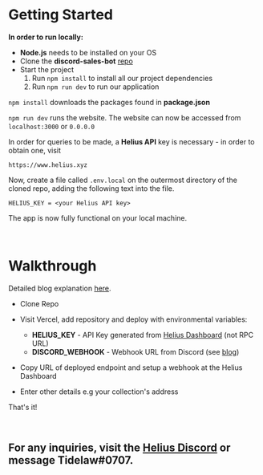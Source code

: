 # **Getting Started**

**In order to run locally:**


- **Node.js** needs to be installed on your OS
- Clone the **discord-sales-bot** [repo](https://github.com/Tidelaw/discord-sales-bot.git)
- Start the project
    1. Run `npm install` to install all our project dependencies
    2. Run `npm run dev` to run our application


`npm install` downloads the packages found in **package.json**

`npm run dev` runs the website. The website can now be accessed from `localhost:3000` or `0.0.0.0`

In order for queries to be made, a **Helius API** key is necessary - in order to obtain one, visit 

`https://www.helius.xyz `

Now, create a file called `.env.local` on the outermost directory of the cloned repo, adding the following text into the file.

```
HELIUS_KEY = <your Helius API key>
```
The app is now fully functional on your local machine.

<br>

# **Walkthrough**

Detailed blog explanation [here](https://helius-api.notion.site/Discord-Sales-Bot-4dee7df2dd814e99abaf593a62c28e62?pvs=4).

- Clone Repo
- Visit Vercel, add repository and deploy with environmental variables:
    - **HELIUS_KEY** - API Key generated from [Helius Dashboard](https://dev.helius.xyz/dashboard/app) (not RPC URL)
    - **DISCORD_WEBHOOK** - Webhook URL from Discord (see [blog](https://helius-api.notion.site/Discord-Sales-Bot-4dee7df2dd814e99abaf593a62c28e62?pvs=4))

- Copy URL of deployed endpoint and setup a webhook at the Helius Dashboard
- Enter other details e.g your collection's address

That's it!

<br>

## For any inquiries, visit the [Helius Discord](https://discord.gg/helius) or message Tidelaw#0707.
